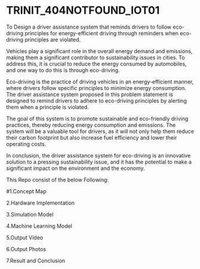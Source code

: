 # TRINIT_404NOTFOUND_IOT01
To Design a driver assistance system that reminds drivers to follow eco-driving principles for energy-efficient driving  through reminders when eco-driving principles are violated.

Vehicles play a significant role in the overall energy demand and emissions, making them a
significant contributor to sustainability issues in cities. To address this, it is crucial to reduce
the energy consumed by automobiles, and one way to do this is through eco-driving.

Eco-driving is the practice of driving vehicles in an energy-efficient manner, where drivers
follow specific principles to minimize energy consumption. The driver assistance system
proposed in this problem statement is designed to remind drivers to adhere to eco-driving
principles by alerting them when a principle is violated.

The goal of this system is to promote sustainable and eco-friendly driving practices, thereby
reducing energy consumption and emissions. The system will be a valuable tool for drivers,
as it will not only help them reduce their carbon footprint but also increase fuel efficiency
and lower their operating costs.

In conclusion, the driver assistance system for eco-driving is an innovative solution to a
pressing sustainability issue, and it has the potential to make a significant impact on the
environment and the economy.

This Repo consist of the below Following:

#1.Concept Map

2.Hardware Implementation

3.Simulation Model

4.Machine Learning Model

5.Output Video

6.Output Photos

7.Result and Conclusion
